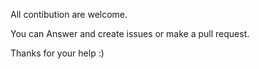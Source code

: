 All contibution are welcome.

You can Answer and create issues or make a pull request.

Thanks for your help :)
